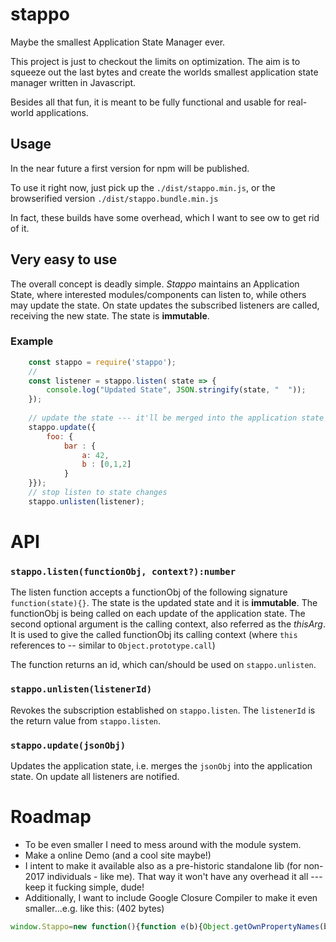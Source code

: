 # stappo

Maybe the smallest Application State Manager ever.

This project is just to checkout the limits on optimization. The aim is to squeeze out the last bytes and create the worlds smallest
 application state manager written in Javascript.

Besides all that fun, it is meant to be fully functional and usable for real-world applications. 

## Usage

In the near future a first version for npm will be published.

To use it right now, just pick up the `./dist/stappo.min.js`, or the browserified version `./dist/stappo.bundle.min.js`

In fact, these builds have some overhead, which I want to see ow to get rid of it. 


## Very easy to use

The overall concept is deadly simple. _Stappo_ maintains an Application State, where interested modules/components 
 can listen to, while others may update the state. 
 On state updates the subscribed listeners are called, receiving the new state. The state is __immutable__.
 
### Example

```javascript
	const stappo = require('stappo');
	// 
	const listener = stappo.listen( state => {
	    console.log("Updated State", JSON.stringify(state, "  "));
	});
	 
	// update the state --- it'll be merged into the application state
	stappo.update({ 
	    foo: { 
	        bar : { 
	            a: 42, 
	            b : [0,1,2]
	        }
	}});
	// stop listen to state changes
	stappo.unlisten(listener);
```

# API

### `stappo.listen(functionObj, context?):number`
 
The listen function accepts a functionObj of the following signature `function(state){}`. The state is the updated state and it is __immutable__.
The functionObj is being called on each update of the application state. The second optional argument is the calling context, also referred as the _thisArg_.
It is used to give the called functionObj its calling context (where `this` references to -- similar to `Object.prototype.call`)

The function returns an id, which can/should be used on `stappo.unlisten`.


### `stappo.unlisten(listenerId)`
 
Revokes the subscription established on `stappo.listen`. The `listenerId` is the return value from `stappo.listen`.

### `stappo.update(jsonObj)`
 
Updates the application state, i.e. merges the `jsonObj` into the application state. On update all listeners are notified.


# Roadmap

- To be even smaller I need to mess around with the module system.
- Make a online Demo (and a cool site maybe!)
- I intent to make it available also as a pre-historic standalone lib (for non-2017 individuals - like me). That way it won't have any overhead it all --- keep it fucking simple, dude!
- Additionally, I want to include Google Closure Compiler to make it even smaller...e.g. like this:
(402 bytes)
``` javascript
window.Stappo=new function(){function e(b){Object.getOwnPropertyNames(b).forEach(function(a){(a=b[a])&&"object"===typeof a&&e(a)});return Object.freeze(b)}var f=0,c=[],d={};this.listen=function(b,a){c.push({id:++f,f:b,c:a});return f};this.unlisten=function(b){c=c.filter(function(a){return a.id!==b})};this.update=function(b){d=e(Object.assign({},d,b));c.forEach(function(a){return a.f.call(a.c,d)})}};
```
